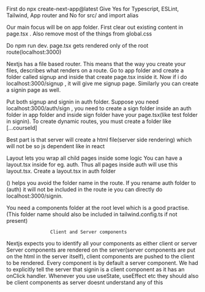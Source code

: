 First do npx create-next-app@latest
Give Yes for Typescript, ESLint, Tailwind, App router and No for src/ and import alias

Our main focus will be on app folder. First clear out existing content in page.tsx . Also remove most of the things from global.css

Do npm run dev. page.tsx gets rendered only of the root route(localhost:3000)

Nextjs has a file based router. This means that the way you create your files, describes what renders on a route. Go to app folder and create a folder called signup and inside that create page.tsx inside it. Now if i do localhost:3000/signup , it will give me signup page. Similarly you can create a signin page as well.

Put both signup and signin in auth folder.
Suppose you need localhost:3000/auth/sign , you need to create a sign folder inside an auth folder in app folder and inside sign folder have your page.tsx(like test folder in signin). To create dynamic routes, you must create a folder like [...courseId] 

Best part is that server will create a html file(server side rendering) which will not be so js dependent like in react

Layout lets you wrap all child pages inside some logic
You can have a layout.tsx inside for eg. auth. Thus all pages inside auth will use this layout.tsx. Create a layout.tsx in auth folder    

() helps you avoid the folder name in the route. If you rename auth folder to (auth) it will not be included in the route ie you can directly do localhost:3000/signin.

You need a components folder at the root level which is a good practise.(This folder name should also be included in tailwind.config.ts if not present)

                    Client and Server components
Nextjs expects you to identify all your components as either client or server
Server components are rendered on the server(server components are put on the html in the server itself), client components are pushed to the client to be rendered.
Every component is by default a server component. We had to explicitly tell the server that signin is a client component as it has an onClick handler. Whenever you use useState, useEffect etc they should also be client components as server doesnt understand any of this